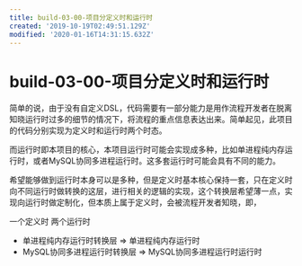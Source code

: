 ```yaml
---
title: build-03-00-项目分定义时和运行时
created: '2019-10-19T02:49:51.129Z'
modified: '2020-01-16T14:31:15.632Z'
---
```


# build-03-00-项目分定义时和运行时

简单的说，由于没有自定义DSL，代码需要有一部分能力是用作流程开发者在脱离知晓运行时过多的细节的情况下，将流程的重点信息表达出来。简单起见，此项目的代码分别实现为定义时和运行时两个时态。

而运行时即本项目的核心，本项目运行时可能会实现成多种，比如单进程纯内存运行时，或者MySQL协同多进程运行时。这多套运行时可能会具有不同的能力。

希望能够做到运行时本身可以是多种，但是定义时基本核心保持一套，只在定义时向不同运行时做转换的这层，进行相关的逻辑的实现，这个转换层希望薄一点，实现向运行时做定制化，但本质上属于定义时，会被流程开发者知晓，即，

一个定义时 两个运行时
- 单进程纯内存运行时转换层 => 单进程纯内存运行时
- MySQL协同多进程运行时转换层 => MySQL协同多进程运行时运行时

